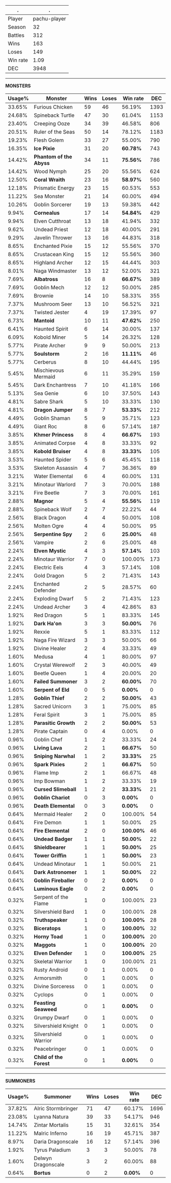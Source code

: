 .|.
|-|-
Player|pachu-player
Season|32
Battles|312
Wins|163
Loses|149
Win rate|1.09
DEC|3948

---
**MONSTERS**

Usage%|Monster|Wins|Loses|Win rate|DEC|
-|-|-|-|-|-|
33.65%|Furious Chicken|59|46|56.19%|1393|
24.68%|Spineback Turtle|47|30|61.04%|1153|
23.40%|Creeping Ooze|34|39|46.58%|806|
20.51%|Ruler of the Seas|50|14|78.12%|1183|
19.23%|Flesh Golem|33|27|55.00%|790|
16.35%|**Ice Pixie**|31|20|**60.78%**|743|
14.42%|**Phantom of the Abyss**|34|11|**75.56%**|786|
14.42%|Wood Nymph|25|20|55.56%|624|
12.50%|**Coral Wraith**|23|16|**58.97%**|560|
12.18%|Prismatic Energy|23|15|60.53%|553|
11.22%|Sea Monster|21|14|60.00%|494|
10.26%|Goblin Sorcerer|19|13|59.38%|442|
9.94%|**Cornealus**|17|14|**54.84%**|429|
9.94%|Elven Cutthroat|13|18|41.94%|332|
9.62%|Undead Priest|12|18|40.00%|291|
9.29%|Javelin Thrower|13|16|44.83%|318|
8.65%|Enchanted Pixie|15|12|55.56%|370|
8.65%|Crustacean King|15|12|55.56%|360|
8.65%|Highland Archer|12|15|44.44%|303|
8.01%|Naga Windmaster|13|12|52.00%|321|
7.69%|**Albatross**|16|8|**66.67%**|389|
7.69%|Goblin Mech|12|12|50.00%|285|
7.69%|Brownie|14|10|58.33%|355|
7.37%|Mushroom Seer|13|10|56.52%|321|
7.37%|Twisted Jester|4|19|17.39%|97|
6.73%|**Mantoid**|10|11|**47.62%**|250|
6.41%|Haunted Spirit|6|14|30.00%|137|
6.09%|Kobold Miner|5|14|26.32%|128|
5.77%|Pirate Archer|9|9|50.00%|213|
5.77%|**Soulstorm**|2|16|**11.11%**|46|
5.77%|Cerberus|8|10|44.44%|195|
5.45%|Mischievous Mermaid|6|11|35.29%|159|
5.45%|Dark Enchantress|7|10|41.18%|166|
5.13%|Sea Genie|6|10|37.50%|143|
4.81%|Sabre Shark|5|10|33.33%|130|
4.81%|**Dragon Jumper**|8|7|**53.33%**|212|
4.49%|Goblin Shaman|5|9|35.71%|123|
4.49%|Giant Roc|8|6|57.14%|187|
3.85%|**Khmer Princess**|8|4|**66.67%**|193|
3.85%|Animated Corpse|4|8|33.33%|92|
3.85%|**Kobold Bruiser**|4|8|**33.33%**|105|
3.53%|Haunted Spider|5|6|45.45%|118|
3.53%|Skeleton Assassin|4|7|36.36%|89|
3.21%|Water Elemental|6|4|60.00%|131|
3.21%|Minotaur Warlord|7|3|70.00%|188|
3.21%|Fire Beetle|7|3|70.00%|161|
2.88%|**Magnor**|5|4|**55.56%**|119|
2.88%|Spineback Wolf|2|7|22.22%|44|
2.56%|Black Dragon|4|4|50.00%|108|
2.56%|Molten Ogre|4|4|50.00%|95|
2.56%|**Serpentine Spy**|2|6|**25.00%**|48|
2.56%|Vampire|2|6|25.00%|48|
2.24%|**Elven Mystic**|4|3|**57.14%**|103|
2.24%|Minotaur Warrior|7|0|100.00%|173|
2.24%|Electric Eels|4|3|57.14%|108|
2.24%|Gold Dragon|5|2|71.43%|143|
2.24%|Enchanted Defender|2|5|28.57%|60|
2.24%|Exploding Dwarf|5|2|71.43%|123|
2.24%|Undead Archer|3|4|42.86%|83|
1.92%|Red Dragon|5|1|83.33%|145|
1.92%|**Dark Ha'on**|3|3|**50.00%**|76|
1.92%|Rexxie|5|1|83.33%|112|
1.92%|Naga Fire Wizard|3|3|50.00%|66|
1.92%|Divine Healer|2|4|33.33%|49|
1.60%|Medusa|4|1|80.00%|97|
1.60%|Crystal Werewolf|2|3|40.00%|49|
1.60%|Beetle Queen|1|4|20.00%|20|
1.60%|**Failed Summoner**|3|2|**60.00%**|70|
1.60%|**Serpent of Eld**|0|5|**0.00%**|0|
1.28%|**Goblin Thief**|2|2|**50.00%**|43|
1.28%|Sacred Unicorn|3|1|75.00%|85|
1.28%|Feral Spirit|3|1|75.00%|85|
1.28%|**Parasitic Growth**|2|2|**50.00%**|53|
1.28%|Pirate Captain|0|4|0.00%|0|
0.96%|Goblin Chef|1|2|33.33%|24|
0.96%|**Living Lava**|2|1|**66.67%**|50|
0.96%|**Sniping Narwhal**|1|2|**33.33%**|25|
0.96%|**Spark Pixies**|2|1|**66.67%**|50|
0.96%|Flame Imp|2|1|66.67%|48|
0.96%|Imp Bowman|1|2|33.33%|19|
0.96%|**Cursed Slimeball**|1|2|**33.33%**|21|
0.96%|**Goblin Chariot**|0|3|**0.00%**|0|
0.96%|**Death Elemental**|0|3|**0.00%**|0|
0.64%|Mermaid Healer|2|0|100.00%|54|
0.64%|Fire Demon|1|1|50.00%|25|
0.64%|**Fire Elemental**|2|0|**100.00%**|46|
0.64%|**Undead Badger**|1|1|**50.00%**|22|
0.64%|**Shieldbearer**|1|1|**50.00%**|25|
0.64%|**Tower Griffin**|1|1|**50.00%**|23|
0.64%|Undead Minotaur|1|1|50.00%|21|
0.64%|**Dark Astronomer**|1|1|**50.00%**|22|
0.64%|**Goblin Fireballer**|0|2|**0.00%**|0|
0.64%|**Luminous Eagle**|0|2|**0.00%**|0|
0.32%|Serpent of the Flame|1|0|100.00%|23|
0.32%|Silvershield Bard|1|0|100.00%|28|
0.32%|**Truthspeaker**|1|0|**100.00%**|28|
0.32%|**Biceratops**|1|0|**100.00%**|32|
0.32%|**Horny Toad**|1|0|**100.00%**|20|
0.32%|**Maggots**|1|0|**100.00%**|20|
0.32%|**Elven Defender**|1|0|**100.00%**|25|
0.32%|Skeletal Warrior|1|0|100.00%|21|
0.32%|Rusty Android|0|1|0.00%|0|
0.32%|Armorsmith|0|1|0.00%|0|
0.32%|Divine Sorceress|0|1|0.00%|0|
0.32%|Cyclops|0|1|0.00%|0|
0.32%|**Feasting Seaweed**|0|1|**0.00%**|0|
0.32%|Grumpy Dwarf|0|1|0.00%|0|
0.32%|Silvershield Knight|0|1|0.00%|0|
0.32%|Silvershield Warrior|0|1|0.00%|0|
0.32%|Peacebringer|0|1|0.00%|0|
0.32%|**Child of the Forest**|0|1|**0.00%**|0|

---
**SUMMONERS**

Usage%|Summoner|Wins|Loses|Win rate|DEC|
-|-|-|-|-|-|
37.82%|Alric Stormbringer|71|47|60.17%|1696|
23.08%|Lyanna Natura|39|33|54.17%|946|
14.74%|Zintar Mortalis|15|31|32.61%|354|
11.22%|Malric Inferno|16|19|45.71%|387|
8.97%|Daria Dragonscale|16|12|57.14%|396|
1.92%|Tyrus Paladium|3|3|50.00%|78|
1.60%|Delwyn Dragonscale|3|2|60.00%|88|
0.64%|**Bortus**|0|2|**0.00%**|0|
